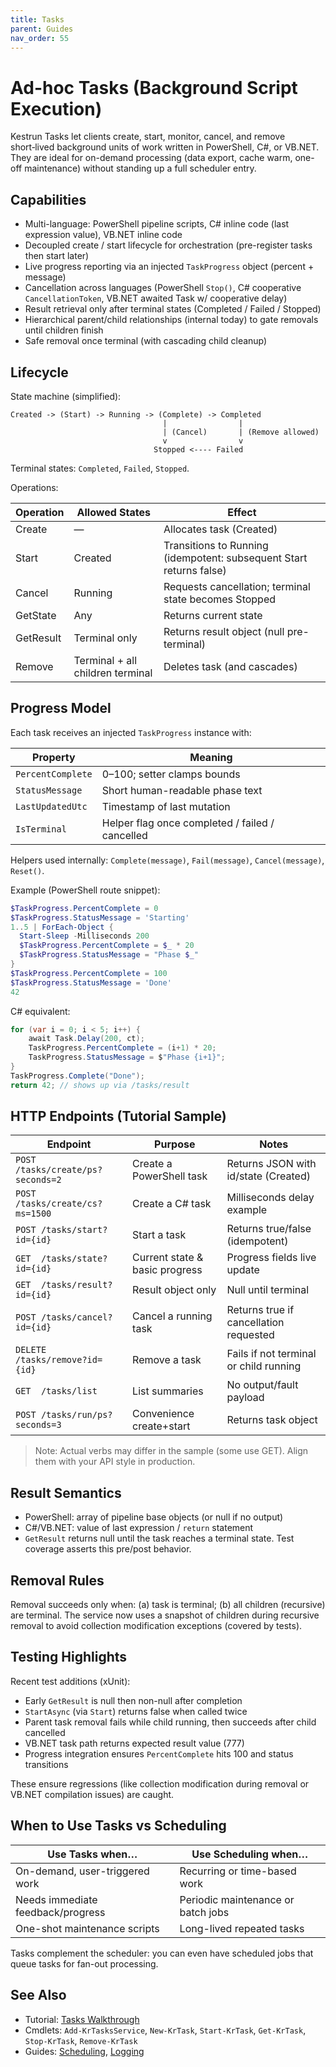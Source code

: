 ```yaml
---
title: Tasks
parent: Guides
nav_order: 55
---
```


# Ad-hoc Tasks (Background Script Execution)

Kestrun Tasks let clients create, start, monitor, cancel, and remove short‑lived background units of work written in PowerShell, C#, or VB.NET.
They are ideal for on-demand processing (data export, cache warm, one-off maintenance) without standing up a full scheduler entry.

## Capabilities

- Multi-language: PowerShell pipeline scripts, C# inline code (last expression value), VB.NET inline code
- Decoupled create / start lifecycle for orchestration (pre-register tasks then start later)
- Live progress reporting via an injected `TaskProgress` object (percent + message)
- Cancellation across languages (PowerShell `Stop()`, C# cooperative `CancellationToken`, VB.NET awaited Task w/ cooperative delay)
- Result retrieval only after terminal states (Completed / Failed / Stopped)
- Hierarchical parent/child relationships (internal today) to gate removals until children finish
- Safe removal once terminal (with cascading child cleanup)

## Lifecycle

State machine (simplified):

```text
Created -> (Start) -> Running -> (Complete) -> Completed
                                  |                |
                                  | (Cancel)       | (Remove allowed)
                                  v                v
                                Stopped <---- Failed
```

Terminal states: `Completed`, `Failed`, `Stopped`.

Operations:

| Operation | Allowed States | Effect |
|-----------|----------------|--------|
| Create    | —              | Allocates task (Created) |
| Start     | Created        | Transitions to Running (idempotent: subsequent Start returns false) |
| Cancel    | Running        | Requests cancellation; terminal state becomes Stopped |
| GetState  | Any            | Returns current state |
| GetResult | Terminal only  | Returns result object (null pre-terminal) |
| Remove    | Terminal + all children terminal | Deletes task (and cascades) |

## Progress Model

Each task receives an injected `TaskProgress` instance with:

| Property | Meaning |
|----------|---------|
| `PercentComplete` | 0–100; setter clamps bounds |
| `StatusMessage`   | Short human-readable phase text |
| `LastUpdatedUtc`  | Timestamp of last mutation |
| `IsTerminal`      | Helper flag once completed / failed / cancelled |

Helpers used internally: `Complete(message)`, `Fail(message)`, `Cancel(message)`, `Reset()`.

Example (PowerShell route snippet):

```powershell
$TaskProgress.PercentComplete = 0
$TaskProgress.StatusMessage = 'Starting'
1..5 | ForEach-Object {
  Start-Sleep -Milliseconds 200
  $TaskProgress.PercentComplete = $_ * 20
  $TaskProgress.StatusMessage = "Phase $_"
}
$TaskProgress.PercentComplete = 100
$TaskProgress.StatusMessage = 'Done'
42
```

C# equivalent:

```csharp
for (var i = 0; i < 5; i++) {
    await Task.Delay(200, ct);
    TaskProgress.PercentComplete = (i+1) * 20;
    TaskProgress.StatusMessage = $"Phase {i+1}";
}
TaskProgress.Complete("Done");
return 42; // shows up via /tasks/result
```

## HTTP Endpoints (Tutorial Sample)

| Endpoint | Purpose | Notes |
|----------|---------|-------|
| `POST /tasks/create/ps?seconds=2` | Create a PowerShell task | Returns JSON with id/state (Created) |
| `POST /tasks/create/cs?ms=1500`   | Create a C# task | Milliseconds delay example |
| `POST /tasks/start?id={id}`       | Start a task | Returns true/false (idempotent) |
| `GET  /tasks/state?id={id}`       | Current state & basic progress | Progress fields live update |
| `GET  /tasks/result?id={id}`      | Result object only | Null until terminal |
| `POST /tasks/cancel?id={id}`      | Cancel a running task | Returns true if cancellation requested |
| `DELETE /tasks/remove?id={id}`    | Remove a task | Fails if not terminal or child running |
| `GET  /tasks/list`                | List summaries | No output/fault payload |
| `POST /tasks/run/ps?seconds=3`    | Convenience create+start | Returns task object |

> Note: Actual verbs may differ in the sample (some use GET). Align them with your API style in production.

## Result Semantics

- PowerShell: array of pipeline base objects (or null if no output)
- C#/VB.NET: value of last expression / `return` statement
- `GetResult` returns null until the task reaches a terminal state. Test coverage asserts this pre/post behavior.

## Removal Rules

Removal succeeds only when: (a) task is terminal; (b) all children (recursive) are terminal.
The service now uses a snapshot of children during recursive removal to avoid collection modification exceptions (covered by tests).

## Testing Highlights

Recent test additions (xUnit):

- Early `GetResult` is null then non-null after completion
- `StartAsync` (via `Start`) returns false when called twice
- Parent task removal fails while child running, then succeeds after child cancelled
- VB.NET task path returns expected result value (777)
- Progress integration ensures `PercentComplete` hits 100 and status transitions

These ensure regressions (like collection modification during removal or VB.NET compilation issues) are caught.

## When to Use Tasks vs Scheduling

| Use Tasks when… | Use Scheduling when… |
|-----------------|----------------------|
| On-demand, user-triggered work | Recurring or time-based work |
| Needs immediate feedback/progress | Periodic maintenance or batch jobs |
| One-shot maintenance scripts | Long-lived repeated tasks |

Tasks complement the scheduler: you can even have scheduled jobs that queue tasks for fan-out processing.

## See Also

- Tutorial: [Tasks Walkthrough](/pwsh/tutorial/20.Tasks/1.Tasks)
- Cmdlets: `Add-KrTasksService`, `New-KrTask`, `Start-KrTask`, `Get-KrTask`, `Stop-KrTask`, `Remove-KrTask`
- Guides: [Scheduling](/topics/scheduling), [Logging](/topics/logging)
